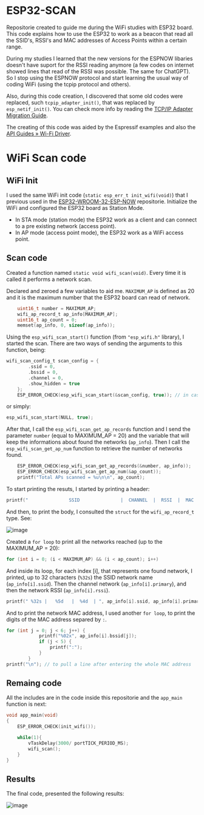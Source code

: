 # ESP32-SCAN

Repositorie created to guide me during the WiFi studies with ESP32 board. This code explains how to use the ESP32 to work as a beacon that read all the SSID's, RSSI's and MAC addresses of Access Points within a certain range.

During my studies I learned that the new versions for the ESPNOW libaries doesn't have suport for the RSSI reading anymore (a few codes on internet showed lines that read of the RSSI was possible. The same for ChatGPT). So I stop using the ESPNOW protocol and start learning the usual way of coding WiFi (using the tcpip protocol and others).

Also, during this code creation, I discovered that some old codes were replaced, such `tcpip_adapter_init()`, that was replaced by `esp_netif_init()`. You can check more info by reading the [TCP/IP Adapter Migration Guide](https://docs.espressif.com/projects/esp-idf/en/v4.2/esp32/api-reference/network/tcpip_adapter_migration.html).

The creating of this code was aided by the Espressif examples and also the [API Guides » Wi-Fi Driver](https://docs.espressif.com/projects/esp-idf/en/latest/esp32/api-guides/wifi.html).

# WiFi Scan code

## WiFi Init

I used the same WiFi init code (`static esp_err_t init_wifi(void)`) that I previous used in the [ESP32-WROOM-32-ESP-NOW](https://github.com/Rafaelatff/ESP32-WROOM-32-ESP-NOW) repositorie. Initialize the WiFi and configured the ESP32 board as Station Mode. 

* In STA mode (station mode) the ESP32 work as a client and can connect to a pre existing network (access point).
* In AP mode (access point mode), the ESP32 work as a WiFi access point.

## Scan code

Created a function named `static void wifi_scan(void)`. Every time it is called it performs a network scan.

Declared and zeroed a few variables to aid me. `MAXIMUM_AP` is defined as 20 and it is the maximum number that the ESP32 board can read of network.

```c
    uint16_t number = MAXIMUM_AP;  
    wifi_ap_record_t ap_info[MAXIMUM_AP];
    uint16_t ap_count = 0;
    memset(ap_info, 0, sizeof(ap_info));
```
Using the `esp_wifi_scan_start()` function (from `"esp_wifi.h"` library), I started the scan. There are two ways of sending the arguments to this function, being:

```c
wifi_scan_config_t scan_config = {
        .ssid = 0,
        .bssid = 0,
        .channel = 0,
        .show_hidden = true 
    };
    ESP_ERROR_CHECK(esp_wifi_scan_start(&scan_config, true)); // in case I want to pass the setted arguments in scan_config
```
or simply:
```c
esp_wifi_scan_start(NULL, true);
```
After that, I call the `esp_wifi_scan_get_ap_records` function and I send the parameter `number` (equal to MAXIMUM_AP = 20) and the variable that will keep the informations about found the networks (`ap_info`). Then I call the `esp_wifi_scan_get_ap_num` function to retrieve the number of networks found.

```c
    ESP_ERROR_CHECK(esp_wifi_scan_get_ap_records(&number, ap_info));
    ESP_ERROR_CHECK(esp_wifi_scan_get_ap_num(&ap_count));
    printf("Total APs scanned = %u\n\n", ap_count);
```

To start printing the resuts, I started by printing a header:

```c
printf("               SSID               |  CHANNEL  |  RSSI  |  MAC  \n");
```

And then, to print the body, I consulted the `struct` for the `wifi_ap_record_t` type. See:

![image](https://github.com/Rafaelatff/ESP32-SCAN/assets/58916022/ebc4c179-1bff-4fe0-bc20-4563caf7326c)

Created a `for loop` to print all the networks reached (up to the MAXIMUM_AP = 20):
```c
for (int i = 0; (i < MAXIMUM_AP) && (i < ap_count); i++)
```
And inside its loop, for each index [i], that represents one found network, I printed, up to 32 characters (`%32s`) the SSID network name (`ap_info[i].ssid`). Then the channel network (`ap_info[i].primary`), and then the network RSSI (`ap_info[i].rssi`).

```c
printf(" %32s |   %5d   |  %4d  | ", ap_info[i].ssid, ap_info[i].primary, ap_info[i].rssi);
```

And to print the network MAC address, I used another `for loop`, to print the digits of the MAC address separed by `:`.

```c
for (int j = 0; j < 6; j++) {
            printf("%02x", ap_info[i].bssid[j]);
            if (j < 5) {
                printf(":");
            }
        }
printf("\n"); // to pull a line after entering the whole MAC address
```

## Remaing code

All the includes are in the code inside this repositorie and the `app_main` function is next:

```c
void app_main(void)
{
    ESP_ERROR_CHECK(init_wifi());

    while(1){
        vTaskDelay(3000/ portTICK_PERIOD_MS);
        wifi_scan();
    }
}
```

## Results

The final code, presented the following results:

![image](https://github.com/Rafaelatff/ESP32-SCAN/assets/58916022/b556e7c5-c8dd-4b39-a766-66d9c206aa83)




